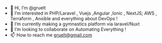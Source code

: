 - 👋 Hi, I’m @gruelt
- 👀 I’m interested in PHP/Laravel , Vuejs ,Angular ,Ionic , NextJS;  AWS , Terraform , Ansible and everything about DevOps !
- 🌱 I’m currently making a gymnastics platform via laravel/Nuxt
- 💞️ I’m looking to collaborate on Automating Everything ! 
- 📫 How to reach me gruelt@gmail.com


